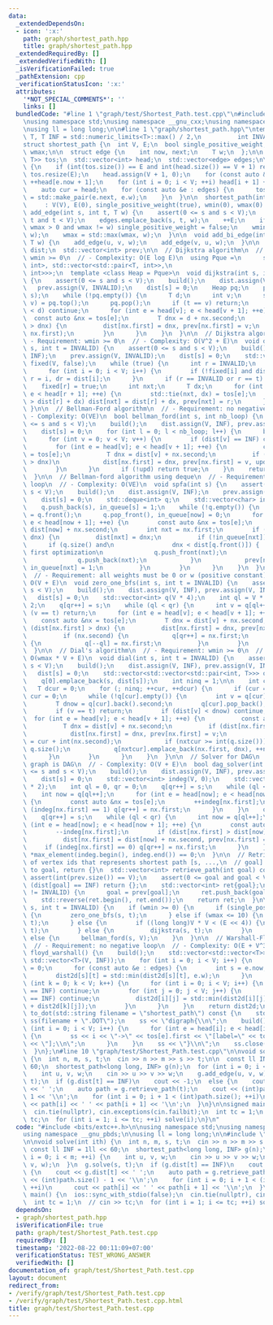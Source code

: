 ```yaml
---
data:
  _extendedDependsOn:
  - icon: ':x:'
    path: graph/shortest_path.hpp
    title: graph/shortest_path.hpp
  _extendedRequiredBy: []
  _extendedVerifiedWith: []
  _isVerificationFailed: true
  _pathExtension: cpp
  _verificationStatusIcon: ':x:'
  attributes:
    '*NOT_SPECIAL_COMMENTS*': ''
    links: []
  bundledCode: "#line 1 \"graph/test/Shortest_Path.test.cpp\"\n#include <bits/extc++.h>\n\
    \nusing namespace std;\nusing namespace __gnu_cxx;\nusing namespace __gnu_pbds;\n\
    \nusing ll = long long;\n\n#line 1 \"graph/shortest_path.hpp\"\ntemplate <typename\
    \ T, T INF = std::numeric_limits<T>::max() / 2,\n          int INVALID = -1>\n\
    struct shortest_path {\n  int V, E;\n  bool single_positive_weight;\n  T wmin,\
    \ wmax;\n\n  struct edge {\n    int now, next;\n    T w;\n  };\n\n  std::vector<std::pair<int,\
    \ T>> tos;\n  std::vector<int> head;\n  std::vector<edge> edges;\n\n  void build()\
    \ {\n    if (int(tos.size()) == E and int(head.size()) == V + 1) return;\n   \
    \ tos.resize(E);\n    head.assign(V + 1, 0);\n    for (const auto &e : edges)\
    \ ++head[e.now + 1];\n    for (int i = 0; i < V; ++i) head[i + 1] += head[i];\n\
    \    auto cur = head;\n    for (const auto &e : edges) {\n      tos[cur[e.now]++]\
    \ = std::make_pair(e.next, e.w);\n    }\n  }\n\n  shortest_path(int V = 0)\n \
    \     : V(V), E(0), single_positive_weight(true), wmin(0), wmax(0) {}\n  void\
    \ add_edge(int s, int t, T w) {\n    assert(0 <= s and s < V);\n    assert(0 <=\
    \ t and t < V);\n    edges.emplace_back(s, t, w);\n    ++E;\n    if (w > 0 and\
    \ wmax > 0 and wmax != w) single_positive_weight = false;\n    wmin = std::min(wmin,\
    \ w);\n    wmax = std::max(wmax, w);\n  }\n\n  void add_bi_edge(int u, int v,\
    \ T w) {\n    add_edge(u, v, w);\n    add_edge(v, u, w);\n  }\n\n  std::vector<T>\
    \ dist;\n  std::vector<int> prev;\n\n  // Dijkstra algorithm\n  // - Requirement:\
    \ wmin >= 0\n  // - Complexity: O(E log E)\n  using Pque =\n      std::priority_queue<std::pair<T,\
    \ int>, std::vector<std::pair<T, int>>,\n                          std::greater<std::pair<T,\
    \ int>>>;\n  template <class Heap = Pque>\n  void dijkstra(int s, int t = INVALID)\
    \ {\n    assert(0 <= s and s < V);\n    build();\n    dist.assign(V, INF);\n \
    \   prev.assign(V, INVALID);\n    dist[s] = 0;\n    Heap pq;\n    pq.emplace(0,\
    \ s);\n    while (!pq.empty()) {\n      T d;\n      int v;\n      std::tie(d,\
    \ v) = pq.top();\n      pq.pop();\n      if (t == v) return;\n      if (dist[v]\
    \ < d) continue;\n      for (int e = head[v]; e < head[v + 1]; ++e) {\n      \
    \  const auto &nx = tos[e];\n        T dnx = d + nx.second;\n        if (dist[nx.first]\
    \ > dnx) {\n          dist[nx.first] = dnx, prev[nx.first] = v;\n          pq.emplace(dnx,\
    \ nx.first);\n        }\n      }\n    }\n  }\n\n  // Dijkstra algorithm\n  //\
    \ - Requirement: wmin >= 0\n  // - Complexity: O(V^2 + E)\n  void dijkstra_vquad(int\
    \ s, int t = INVALID) {\n    assert(0 <= s and s < V);\n    build();\n    dist.assign(V,\
    \ INF);\n    prev.assign(V, INVALID);\n    dist[s] = 0;\n    std::vector<char>\
    \ fixed(V, false);\n    while (true) {\n      int r = INVALID;\n      T dr = INF;\n\
    \      for (int i = 0; i < V; i++) {\n        if (!fixed[i] and dist[i] < dr)\
    \ r = i, dr = dist[i];\n      }\n      if (r == INVALID or r == t) break;\n  \
    \    fixed[r] = true;\n      int nxt;\n      T dx;\n      for (int e = head[r];\
    \ e < head[r + 1]; ++e) {\n        std::tie(nxt, dx) = tos[e];\n        if (dist[nxt]\
    \ > dist[r] + dx) dist[nxt] = dist[r] + dx, prev[nxt] = r;\n      }\n    }\n \
    \ }\n\n  // Bellman-Ford algorithm\n  // - Requirement: no negative loop\n  //\
    \ - Complexity: O(VE)\n  bool bellman_ford(int s, int nb_loop) {\n    assert(0\
    \ <= s and s < V);\n    build();\n    dist.assign(V, INF), prev.assign(V, INVALID);\n\
    \    dist[s] = 0;\n    for (int l = 0; l < nb_loop; l++) {\n      bool upd = false;\n\
    \      for (int v = 0; v < V; v++) {\n        if (dist[v] == INF) continue;\n\
    \        for (int e = head[v]; e < head[v + 1]; ++e) {\n          const auto &nx\
    \ = tos[e];\n          T dnx = dist[v] + nx.second;\n          if (dist[nx.first]\
    \ > dnx)\n            dist[nx.first] = dnx, prev[nx.first] = v, upd = true;\n\
    \        }\n      }\n      if (!upd) return true;\n    }\n    return false;\n\
    \  }\n\n  // Bellman-ford algorithm using deque\n  // - Requirement: no negative\
    \ loop\n  // - Complexity: O(VE)\n  void spfa(int s) {\n    assert(0 <= s and\
    \ s < V);\n    build();\n    dist.assign(V, INF);\n    prev.assign(V, INVALID);\n\
    \    dist[s] = 0;\n    std::deque<int> q;\n    std::vector<char> in_queue(V);\n\
    \    q.push_back(s), in_queue[s] = 1;\n    while (!q.empty()) {\n      int now\
    \ = q.front();\n      q.pop_front(), in_queue[now] = 0;\n      for (int e = head[now];\
    \ e < head[now + 1]; ++e) {\n        const auto &nx = tos[e];\n        T dnx =\
    \ dist[now] + nx.second;\n        int nxt = nx.first;\n        if (dist[nxt] >\
    \ dnx) {\n          dist[nxt] = dnx;\n          if (!in_queue[nxt]) {\n      \
    \      if (q.size() and\n                dnx < dist[q.front()]) {  // Small label\
    \ first optimization\n              q.push_front(nxt);\n            } else {\n\
    \              q.push_back(nxt);\n            }\n            prev[nxt] = now,\
    \ in_queue[nxt] = 1;\n          }\n        }\n      }\n    }\n  }\n\n  // 01-BFS\n\
    \  // - Requirement: all weights must be 0 or w (positive constant).\n  // - Complexity:\
    \ O(V + E)\n  void zero_one_bfs(int s, int t = INVALID) {\n    assert(0 <= s and\
    \ s < V);\n    build();\n    dist.assign(V, INF), prev.assign(V, INVALID);\n \
    \   dist[s] = 0;\n    std::vector<int> q(V * 4);\n    int ql = V * 2, qr = V *\
    \ 2;\n    q[qr++] = s;\n    while (ql < qr) {\n      int v = q[ql++];\n      if\
    \ (v == t) return;\n      for (int e = head[v]; e < head[v + 1]; ++e) {\n    \
    \    const auto &nx = tos[e];\n        T dnx = dist[v] + nx.second;\n        if\
    \ (dist[nx.first] > dnx) {\n          dist[nx.first] = dnx, prev[nx.first] = v;\n\
    \          if (nx.second) {\n            q[qr++] = nx.first;\n          } else\
    \ {\n            q[--ql] = nx.first;\n          }\n        }\n      }\n    }\n\
    \  }\n\n  // Dial's algorithm\n  // - Requirement: wmin >= 0\n  // - Complexity:\
    \ O(wmax * V + E)\n  void dial(int s, int t = INVALID) {\n    assert(0 <= s and\
    \ s < V);\n    build();\n    dist.assign(V, INF), prev.assign(V, INVALID);\n \
    \   dist[s] = 0;\n    std::vector<std::vector<std::pair<int, T>>> q(wmax + 1);\n\
    \    q[0].emplace_back(s, dist[s]);\n    int ninq = 1;\n\n    int cur = 0;\n \
    \   T dcur = 0;\n    for (; ninq; ++cur, ++dcur) {\n      if (cur == wmax + 1)\
    \ cur = 0;\n      while (!q[cur].empty()) {\n        int v = q[cur].back().first;\n\
    \        T dnow = q[cur].back().second;\n        q[cur].pop_back(), --ninq;\n\
    \        if (v == t) return;\n        if (dist[v] < dnow) continue;\n\n      \
    \  for (int e = head[v]; e < head[v + 1]; ++e) {\n          const auto &nx = tos[e];\n\
    \          T dnx = dist[v] + nx.second;\n          if (dist[nx.first] > dnx) {\n\
    \            dist[nx.first] = dnx, prev[nx.first] = v;\n            int nxtcur\
    \ = cur + int(nx.second);\n            if (nxtcur >= int(q.size())) nxtcur -=\
    \ q.size();\n            q[nxtcur].emplace_back(nx.first, dnx), ++ninq;\n    \
    \      }\n        }\n      }\n    }\n  }\n\n  // Solver for DAG\n  // - Requirement:\
    \ graph is DAG\n  // - Complexity: O(V + E)\n  bool dag_solver(int s) {\n    assert(0\
    \ <= s and s < V);\n    build();\n    dist.assign(V, INF), prev.assign(V, INVALID);\n\
    \    dist[s] = 0;\n    std::vector<int> indeg(V, 0);\n    std::vector<int> q(V\
    \ * 2);\n    int ql = 0, qr = 0;\n    q[qr++] = s;\n    while (ql < qr) {\n  \
    \    int now = q[ql++];\n      for (int e = head[now]; e < head[now + 1]; ++e)\
    \ {\n        const auto &nx = tos[e];\n        ++indeg[nx.first];\n        if\
    \ (indeg[nx.first] == 1) q[qr++] = nx.first;\n      }\n    }\n    ql = qr = 0;\n\
    \    q[qr++] = s;\n    while (ql < qr) {\n      int now = q[ql++];\n      for\
    \ (int e = head[now]; e < head[now + 1]; ++e) {\n        const auto &nx = tos[e];\n\
    \        --indeg[nx.first];\n        if (dist[nx.first] > dist[now] + nx.second)\n\
    \          dist[nx.first] = dist[now] + nx.second, prev[nx.first] = now;\n   \
    \     if (indeg[nx.first] == 0) q[qr++] = nx.first;\n      }\n    }\n    return\
    \ *max_element(indeg.begin(), indeg.end()) == 0;\n  }\n\n  // Retrieve a sequence\
    \ of vertex ids that represents shortest path [s, ...,\n  // goal] If not reachable\
    \ to goal, return {}\n  std::vector<int> retrieve_path(int goal) const {\n   \
    \ assert(int(prev.size()) == V);\n    assert(0 <= goal and goal < V);\n    if\
    \ (dist[goal] == INF) return {};\n    std::vector<int> ret{goal};\n    while (prev[goal]\
    \ != INVALID) {\n      goal = prev[goal];\n      ret.push_back(goal);\n    }\n\
    \    std::reverse(ret.begin(), ret.end());\n    return ret;\n  }\n\n  void solve(int\
    \ s, int t = INVALID) {\n    if (wmin >= 0) {\n      if (single_positive_weight)\
    \ {\n        zero_one_bfs(s, t);\n      } else if (wmax <= 10) {\n        dial(s,\
    \ t);\n      } else {\n        if ((long long)V * V < (E << 4)) {\n          dijkstra_vquad(s,\
    \ t);\n        } else {\n          dijkstra(s, t);\n        }\n      }\n    }\
    \ else {\n      bellman_ford(s, V);\n    }\n  }\n\n  // Warshall-Floyd algorithm\n\
    \  // - Requirement: no negative loop\n  // - Complexity: O(E + V^3)\n  std::vector<std::vector<T>>\
    \ floyd_warshall() {\n    build();\n    std::vector<std::vector<T>> dist2d(V,\
    \ std::vector<T>(V, INF));\n    for (int i = 0; i < V; i++) {\n      dist2d[i][i]\
    \ = 0;\n      for (const auto &e : edges) {\n        int s = e.now, t = e.next;\n\
    \        dist2d[s][t] = std::min(dist2d[s][t], e.w);\n      }\n    }\n    for\
    \ (int k = 0; k < V; k++) {\n      for (int i = 0; i < V; i++) {\n        if (dist2d[i][k]\
    \ == INF) continue;\n        for (int j = 0; j < V; j++) {\n          if (dist2d[k][j]\
    \ == INF) continue;\n          dist2d[i][j] = std::min(dist2d[i][j], dist2d[i][k]\
    \ + dist2d[k][j]);\n        }\n      }\n    }\n    return dist2d;\n  }\n\n  void\
    \ to_dot(std::string filename = \"shortest_path\") const {\n    std::ofstream\
    \ ss(filename + \".DOT\");\n    ss << \"digraph{\\n\";\n    build();\n    for\
    \ (int i = 0; i < V; i++) {\n      for (int e = head[i]; e < head[i + 1]; ++e)\
    \ {\n        ss << i << \"->\" << tos[e].first << \"[label=\" << tos[e].second\
    \ << \"];\\n\";\n      }\n    }\n    ss << \"}\\n\";\n    ss.close();\n    return;\n\
    \  }\n};\n#line 10 \"graph/test/Shortest_Path.test.cpp\"\n\nvoid solve(int ith)\
    \ {\n  int n, m, s, t;\n  cin >> n >> m >> s >> t;\n\n  const ll INF = 1ll <<\
    \ 60;\n  shortest_path<long long, INF> g(n);\n  for (int i = 0; i < m; ++i) {\n\
    \    int u, v, w;\n    cin >> u >> v >> w;\n    g.add_edge(u, v, w);\n  }\n  g.solve(s,\
    \ t);\n  if (g.dist[t] == INF)\n    cout << -1;\n  else {\n    cout << g.dist[t]\
    \ << ' ';\n    auto path = g.retrieve_path(t);\n    cout << (int)path.size() -\
    \ 1 << '\\n';\n    for (int i = 0; i + 1 < (int)path.size(); ++i)\n      cout\
    \ << path[i] << ' ' << path[i + 1] << '\\n';\n  }\n}\n\nsigned main() {\n  ios::sync_with_stdio(false);\n\
    \  cin.tie(nullptr), cin.exceptions(cin.failbit);\n  int tc = 1;\n  // cin >>\
    \ tc;\n  for (int i = 1; i <= tc; ++i) solve(i);\n}\n"
  code: "#include <bits/extc++.h>\n\nusing namespace std;\nusing namespace __gnu_cxx;\n\
    using namespace __gnu_pbds;\n\nusing ll = long long;\n\n#include \"../shortest_path.hpp\"\
    \n\nvoid solve(int ith) {\n  int n, m, s, t;\n  cin >> n >> m >> s >> t;\n\n \
    \ const ll INF = 1ll << 60;\n  shortest_path<long long, INF> g(n);\n  for (int\
    \ i = 0; i < m; ++i) {\n    int u, v, w;\n    cin >> u >> v >> w;\n    g.add_edge(u,\
    \ v, w);\n  }\n  g.solve(s, t);\n  if (g.dist[t] == INF)\n    cout << -1;\n  else\
    \ {\n    cout << g.dist[t] << ' ';\n    auto path = g.retrieve_path(t);\n    cout\
    \ << (int)path.size() - 1 << '\\n';\n    for (int i = 0; i + 1 < (int)path.size();\
    \ ++i)\n      cout << path[i] << ' ' << path[i + 1] << '\\n';\n  }\n}\n\nsigned\
    \ main() {\n  ios::sync_with_stdio(false);\n  cin.tie(nullptr), cin.exceptions(cin.failbit);\n\
    \  int tc = 1;\n  // cin >> tc;\n  for (int i = 1; i <= tc; ++i) solve(i);\n}"
  dependsOn:
  - graph/shortest_path.hpp
  isVerificationFile: true
  path: graph/test/Shortest_Path.test.cpp
  requiredBy: []
  timestamp: '2022-08-22 00:11:09+07:00'
  verificationStatus: TEST_WRONG_ANSWER
  verifiedWith: []
documentation_of: graph/test/Shortest_Path.test.cpp
layout: document
redirect_from:
- /verify/graph/test/Shortest_Path.test.cpp
- /verify/graph/test/Shortest_Path.test.cpp.html
title: graph/test/Shortest_Path.test.cpp
---
```

